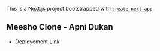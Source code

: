 This is a [Next.js](https://nextjs.org/) project bootstrapped with [`create-next-app`](https://github.com/vercel/next.js/tree/canary/packages/create-next-app).

## Meesho Clone - Apni Dukan

- Deployement [Link](https://meesho-clone-mauve.vercel.app/)


